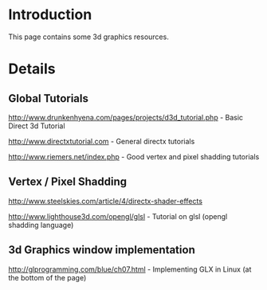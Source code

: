 # Introduction #

This page contains some 3d graphics resources.


# Details #

## Global Tutorials ##

http://www.drunkenhyena.com/pages/projects/d3d_tutorial.php - Basic Direct 3d Tutorial

http://www.directxtutorial.com - General directx tutorials

http://www.riemers.net/index.php - Good vertex and pixel shadding tutorials

## Vertex / Pixel Shadding ##

http://www.steelskies.com/article/4/directx-shader-effects

http://www.lighthouse3d.com/opengl/glsl - Tutorial on glsl (opengl shadding language)

## 3d Graphics window implementation ##

http://glprogramming.com/blue/ch07.html - Implementing GLX in Linux (at the bottom of the page)